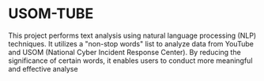 # USOM-TUBE
This project performs text analysis using natural language processing (NLP) techniques. It utilizes a "non-stop words" list to analyze data from YouTube and USOM (National Cyber Incident Response Center). By reducing the significance of certain words, it enables users to conduct more meaningful and effective analyse
